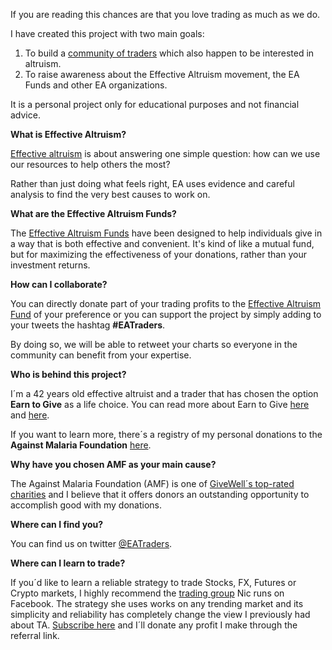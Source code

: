 If you are reading this chances are that you love trading as much as we do. 

I have created this project with two main goals:

1. To build a <a href="https://twitter.com/eatraders">community of traders</a> which also happen to be interested in altruism. 
2. To raise awareness about the Effective Altruism movement, the EA Funds and other EA organizations.

It is a personal project only for educational purposes and not financial advice. 

<b>What is Effective Altruism?</b>  

<a href="https://www.effectivealtruism.org/">Effective altruism</a> is about answering one simple question: how can we use our resources to help others the most?

Rather than just doing what feels right, EA uses evidence and careful analysis to find the very best causes to work on.

<b>What are the Effective Altruism Funds?</b>

The <a href="https://app.effectivealtruism.org/funds">Effective Altruism Funds</a> have been designed  to help individuals give in a way that is both effective and convenient. It's kind of like a mutual fund, but for maximizing the effectiveness of your donations, rather than your investment returns.

<b>How can I collaborate?</b>

You can directly donate part of your trading profits to the <a href="https://app.effectivealtruism.org/funds/global-development">Effective Altruism Fund</a> of your preference or you can support the project by simply adding to your tweets the hashtag <b>#EATraders</b>. 

By doing so, we will be able to retweet your charts so everyone in the community can benefit from your expertise.

<b>Who is behind this project?</b>

I´m a 42 years old effective altruist and a trader that has chosen the option <b>Earn to Give</b> as a life choice. You can read more about Earn to Give <a href="https://en.wikipedia.org/wiki/Earning_to_give">here</a> and <a href="https://80000hours.org/articles/earning-to-give/">here</a>.

If you want to learn more, there´s a registry of my personal donations to the <b>Against Malaria Foundation</b> <a href="https://www.AgainstMalaria.com/EffectiveAltruismTrader">here</a>.

<b>Why have you chosen AMF as your main cause?</b>

The Against Malaria Foundation (AMF) is one of <a href="https://www.givewell.org/">GiveWell´s top-rated charities</a> and I believe that it offers donors an outstanding opportunity to accomplish good with my donations.

<b>Where can I find you?</b>

You can find us on twitter <a href="https://twitter.com/eatraders">@EATraders</a>.

<b>Where can I learn to trade?</b>

If you´d like to learn a reliable strategy to trade Stocks, FX, Futures or Crypto markets, I highly recommend the <a href="http://22s.com/023174/knm5">trading group</a> Nic runs on Facebook. The strategy she uses works on any trending market and its simplicity and reliability has completely change the view I previously had about TA. <a href="http://22s.com/023174/knm5">Subscribe here</a> and I´ll donate any profit I make through the referral link.
